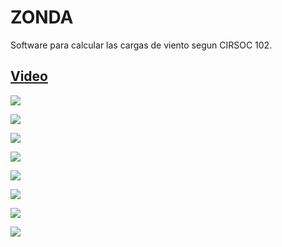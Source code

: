 # ZONDA

Software para calcular las cargas de viento segun CIRSOC 102. 

## [Video](https://www.youtube.com/watch?v=uPwBUbLcfzs)

![](https://imgur.com/G8FrQtV.png)

![](https://imgur.com/3b8boY7.png)

![](https://imgur.com/Qtj8711.png)

![](https://imgur.com/FyVd003.png)

![](https://imgur.com/xPQkbcy.png)

![](https://imgur.com/fu0GRhN.png)

![](https://imgur.com/afLZE12.png)

![](https://imgur.com/cjhgL1L.png)
